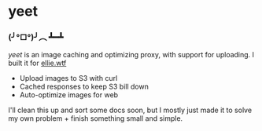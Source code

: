 # yeet
### (╯°□°)╯︵ ┻━┻

_yeet_ is an image caching and optimizing proxy, with support for uploading. I built it for [ellie.wtf](https://ellie.wtf)

- Upload images to S3 with curl
- Cached responses to keep S3 bill down
- Auto-optimize images for web

I'll clean this up and sort some docs soon, but I mostly just made it to solve my own problem + finish something small and simple.
